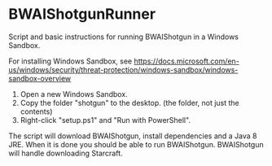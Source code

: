 # BWAIShotgunRunner
Script and basic instructions for running BWAIShotgun in a Windows Sandbox.

For installing Windows Sandbox, see https://docs.microsoft.com/en-us/windows/security/threat-protection/windows-sandbox/windows-sandbox-overview

1. Open a new Windows Sandbox.
2. Copy the folder "shotgun" to the desktop. (the folder, not just the contents)
3. Right-click "setup.ps1" and "Run with PowerShell".

The script will download BWAIShotgun, install dependencies and a Java 8 JRE. When it is done you should be able to run BWAIShotgun. BWAIShotgun will handle downloading Starcraft.
